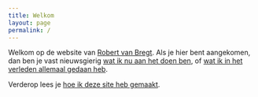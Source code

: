 ```yaml
---
title: Welkom
layout: page
permalink: /
---
```

Welkom op de website van [Robert van Bregt](/bio). Als je hier bent aangekomen, dan ben je vast nieuwsgierig [wat ik nu aan het doen ben](/nu), of [wat ik in het verleden allemaal gedaan heb](/cv).

Verderop lees je [hoe ik deze site heb gemaakt](/colofon).